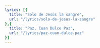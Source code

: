 ```yaml
---
lyrics: [{
  title: "Solo de Jesús la sangre", 
  url: "/lyrics/solo-de-jesus-la-sangre"
},{
  title: "Paz, Cuan Dulce Paz", 
  url: "/lyrics/paz-cuan-dulce-paz"
}]
---
```

